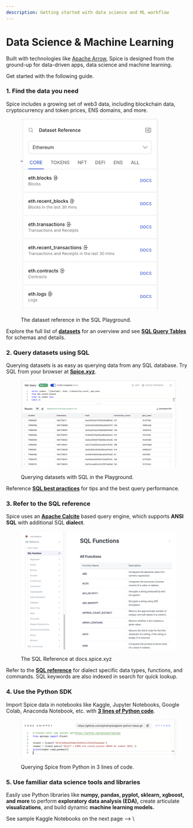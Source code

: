 ```yaml
---
description: Getting started with data science and ML workflow
---
```


# Data Science & Machine Learning

Built with technologies like [Apache Arrow](../api/sql-query-api/apache-arrow-flight-api.md), Spice is designed from the ground-up for data-driven apps, data science and machine learning.

Get started with the following guide.

### 1. Find the data you need

Spice includes a growing set of web3 data, including blockchain data, cryptocurrency and token prices, ENS domains, and more.

<figure><img src="../.gitbook/assets/image (10).png" alt="" width="375"><figcaption><p>The dataset reference in the SQL Playground.</p></figcaption></figure>

Explore the full list of [**datasets**](../datasets.md) for an overview and see [**SQL Query Tables**](sql-query-tables/) for schemas and details.

### 2. Query datasets using SQL

Querying datasets is as easy as querying data from any SQL database. Try SQL from your browser at [**Spice.xyz**](https://spice.xyz/).

<figure><img src="../.gitbook/assets/image (11).png" alt="" width="563"><figcaption><p>Querying datasets with SQL in the Playground.</p></figcaption></figure>

Reference [**SQL best practices**](https://docs.spice.xyz/best-practices) for tips and the best query performance.

### 3. Refer to the SQL reference

Spice uses an [**Apache Calcite**](https://calcite.apache.org) based query engine, which supports **ANSI SQL** with additional SQL **dialect**.&#x20;

<figure><img src="../.gitbook/assets/image (12).png" alt=""><figcaption><p>The SQL Reference at docs.spice.xyz</p></figcaption></figure>

Refer to the [**SQL reference**](sql-reference/) for dialect specific data types, functions, and commands. SQL keywords are also indexed in search for quick lookup.

### 4. Use the Python SDK

Import Spice data in notebooks like Kaggle, Jupyter Notebooks, Google Colab, Anaconda Notebook, etc. with [**3 lines of Python code**](https://docs.spice.xyz/sdks/python-sdk#usage).

<figure><img src="../.gitbook/assets/image (13).png" alt=""><figcaption><p>Querying Spice from Python in 3 lines of code.</p></figcaption></figure>

### 5. Use familiar data science tools and libraries

Easily use Python libraries like **numpy, pandas, pyplot, sklearn, xgboost, and more** to perform **exploratory data analysis (EDA),** create articulate **visualizations**, and build dynamic **machine learning models.**

See sample Kaggle Notebooks on the next page --> \
